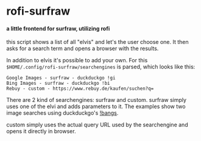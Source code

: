 # rofi-surfraw
#### a little frontend for surfraw, utilizing rofi

this script shows a list of all "elvis" and let's the user choose one.
It then asks for a search term and opens a browser with the results.

In addition to elvis it's possible to add your own.
For this `$HOME/.config/rofi-surfraw/searchengines` is parsed, which looks
like this:

```
Google Images - surfraw - duckduckgo !gi
Bing Images - surfraw - duckduckgo !bi
Rebuy - custom - https://www.rebuy.de/kaufen/suchen?q=
```

There are 2 kind of searchengines: surfraw and custom.
surfraw simply uses one of the elvi and adds parameters to it.
The examples show two image searches using duckduckgo's [!bangs](https://duckduckgo.com/bang).

custom simply uses the actual query URL used by the searchengine and opens it directly in browser.
